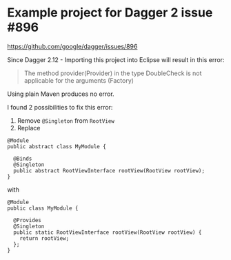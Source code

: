 # Example project for Dagger 2 issue #896

https://github.com/google/dagger/issues/896

Since Dagger 2.12 - Importing this project into Eclipse will result in this error:

> The method provider(Provider<T>) in the type DoubleCheck is not applicable for the arguments (Factory)

Using plain Maven produces no error.

I found 2 possibilities to fix this error:

1) Remove `@Singleton` from `RootView`
2) Replace
```
@Module
public abstract class MyModule {

  @Binds
  @Singleton
  public abstract RootViewInterface rootView(RootView rootView);
}
```

with

```
@Module
public class MyModule {

  @Provides
  @Singleton
  public static RootViewInterface rootView(RootView rootView) {
    return rootView;
  };
}
```
